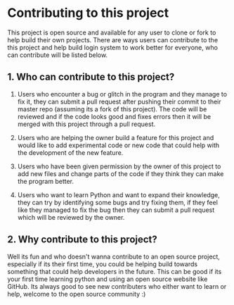 # Contributing to this project
This project is open source and available for any user to clone or fork to help build their own projects. There are ways users can contribute to the this project and 
help build login system to work better for everyone, who can contribute will be listed below.
## 1. Who can contribute to this project?

1. Users who encounter a bug or glitch in the program and they manage to fix it, they can submit a pull request after pushing their commit to their master repo 
(assuming its a fork of this project). The code will be reviewed and if the code looks good and fixes errors then it will be merged with this project through a pull request.

2. Users who are helping the owner build a feature for this project and would like to add experimental code or new code that could help with the development of the new feature.

3. Users who have been given permission by the owner of this project to add new files and change parts of the code if they think they can make the program better.

4. Users who want to learn Python and want to expand their knowledge, they can try by identifying some bugs and try fixing them, if they feel like they managed to fix the bug 
then they can submit a pull request which will be reviewed by the owner.

## 2. Why contribute to this project?

Well its fun and who doesn't wanna contribute to an open source project, especially if its their first time, you could be helping build towards something that could help 
developers in the future. This can be good if its your first time learning python and using an open source website like GitHub. Its always good to see new contributers who either 
want to learn or help, welcome to the open source community :)
